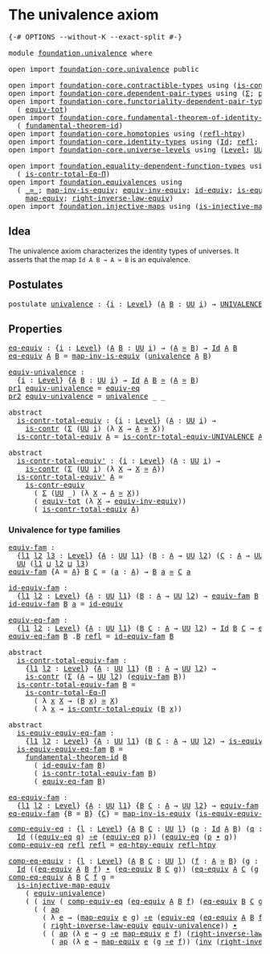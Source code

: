 # The univalence axiom

<pre class="Agda"><a id="33" class="Symbol">{-#</a> <a id="37" class="Keyword">OPTIONS</a> <a id="45" class="Pragma">--without-K</a> <a id="57" class="Pragma">--exact-split</a> <a id="71" class="Symbol">#-}</a>

<a id="76" class="Keyword">module</a> <a id="83" href="foundation.univalence.html" class="Module">foundation.univalence</a> <a id="105" class="Keyword">where</a>

<a id="112" class="Keyword">open</a> <a id="117" class="Keyword">import</a> <a id="124" href="foundation-core.univalence.html" class="Module">foundation-core.univalence</a> <a id="151" class="Keyword">public</a>

<a id="159" class="Keyword">open</a> <a id="164" class="Keyword">import</a> <a id="171" href="foundation-core.contractible-types.html" class="Module">foundation-core.contractible-types</a> <a id="206" class="Keyword">using</a> <a id="212" class="Symbol">(</a><a id="213" href="foundation-core.contractible-types.html#925" class="Function">is-contr</a><a id="221" class="Symbol">;</a> <a id="223" href="foundation-core.contractible-types.html#3230" class="Function">is-contr-equiv</a><a id="237" class="Symbol">)</a>
<a id="239" class="Keyword">open</a> <a id="244" class="Keyword">import</a> <a id="251" href="foundation-core.dependent-pair-types.html" class="Module">foundation-core.dependent-pair-types</a> <a id="288" class="Keyword">using</a> <a id="294" class="Symbol">(</a><a id="295" href="foundation-core.dependent-pair-types.html#502" class="Record">Σ</a><a id="296" class="Symbol">;</a> <a id="298" href="foundation-core.dependent-pair-types.html#575" class="InductiveConstructor">pair</a><a id="302" class="Symbol">;</a> <a id="304" href="foundation-core.dependent-pair-types.html#592" class="Field">pr1</a><a id="307" class="Symbol">;</a> <a id="309" href="foundation-core.dependent-pair-types.html#604" class="Field">pr2</a><a id="312" class="Symbol">)</a>
<a id="314" class="Keyword">open</a> <a id="319" class="Keyword">import</a> <a id="326" href="foundation-core.functoriality-dependent-pair-types.html" class="Module">foundation-core.functoriality-dependent-pair-types</a> <a id="377" class="Keyword">using</a>
  <a id="385" class="Symbol">(</a> <a id="387" href="foundation-core.functoriality-dependent-pair-types.html#6804" class="Function">equiv-tot</a><a id="396" class="Symbol">)</a>
<a id="398" class="Keyword">open</a> <a id="403" class="Keyword">import</a> <a id="410" href="foundation-core.fundamental-theorem-of-identity-types.html" class="Module">foundation-core.fundamental-theorem-of-identity-types</a> <a id="464" class="Keyword">using</a>
  <a id="472" class="Symbol">(</a> <a id="474" href="foundation-core.fundamental-theorem-of-identity-types.html#1888" class="Function">fundamental-theorem-id</a><a id="496" class="Symbol">)</a>
<a id="498" class="Keyword">open</a> <a id="503" class="Keyword">import</a> <a id="510" href="foundation-core.homotopies.html" class="Module">foundation-core.homotopies</a> <a id="537" class="Keyword">using</a> <a id="543" class="Symbol">(</a><a id="544" href="foundation-core.homotopies.html#632" class="Function">refl-htpy</a><a id="553" class="Symbol">)</a>
<a id="555" class="Keyword">open</a> <a id="560" class="Keyword">import</a> <a id="567" href="foundation-core.identity-types.html" class="Module">foundation-core.identity-types</a> <a id="598" class="Keyword">using</a> <a id="604" class="Symbol">(</a><a id="605" href="foundation-core.identity-types.html#641" class="Datatype">Id</a><a id="607" class="Symbol">;</a> <a id="609" href="foundation-core.identity-types.html#694" class="InductiveConstructor">refl</a><a id="613" class="Symbol">;</a> <a id="615" href="foundation-core.identity-types.html#1239" class="Function Operator">_∙_</a><a id="618" class="Symbol">;</a> <a id="620" href="foundation-core.identity-types.html#1552" class="Function">inv</a><a id="623" class="Symbol">;</a> <a id="625" href="foundation-core.identity-types.html#2853" class="Function">ap</a><a id="627" class="Symbol">)</a>
<a id="629" class="Keyword">open</a> <a id="634" class="Keyword">import</a> <a id="641" href="foundation-core.universe-levels.html" class="Module">foundation-core.universe-levels</a> <a id="673" class="Keyword">using</a> <a id="679" class="Symbol">(</a><a id="680" href="Agda.Primitive.html#597" class="Postulate">Level</a><a id="685" class="Symbol">;</a> <a id="687" href="foundation-core.universe-levels.html#222" class="Primitive">UU</a><a id="689" class="Symbol">;</a> <a id="691" href="Agda.Primitive.html#810" class="Primitive Operator">_⊔_</a><a id="694" class="Symbol">)</a>

<a id="697" class="Keyword">open</a> <a id="702" class="Keyword">import</a> <a id="709" href="foundation.equality-dependent-function-types.html" class="Module">foundation.equality-dependent-function-types</a> <a id="754" class="Keyword">using</a>
  <a id="762" class="Symbol">(</a> <a id="764" href="foundation.equality-dependent-function-types.html#1038" class="Function">is-contr-total-Eq-Π</a><a id="783" class="Symbol">)</a>
<a id="785" class="Keyword">open</a> <a id="790" class="Keyword">import</a> <a id="797" href="foundation.equivalences.html" class="Module">foundation.equivalences</a> <a id="821" class="Keyword">using</a>
  <a id="829" class="Symbol">(</a> <a id="831" href="foundation-core.equivalences.html#1607" class="Function Operator">_≃_</a><a id="834" class="Symbol">;</a> <a id="836" href="foundation-core.equivalences.html#4173" class="Function">map-inv-is-equiv</a><a id="852" class="Symbol">;</a> <a id="854" href="foundation.equivalences.html#17265" class="Function">equiv-inv-equiv</a><a id="869" class="Symbol">;</a> <a id="871" href="foundation-core.equivalences.html#2480" class="Function">id-equiv</a><a id="879" class="Symbol">;</a> <a id="881" href="foundation-core.equivalences.html#1542" class="Function">is-equiv</a><a id="889" class="Symbol">;</a> <a id="891" href="foundation-core.equivalences.html#7843" class="Function Operator">_∘e_</a><a id="895" class="Symbol">;</a> <a id="897" href="foundation.equivalences.html#14746" class="Function">eq-htpy-equiv</a><a id="910" class="Symbol">;</a>
    <a id="916" href="foundation-core.equivalences.html#1807" class="Function">map-equiv</a><a id="925" class="Symbol">;</a> <a id="927" href="foundation.equivalences.html#16700" class="Function">right-inverse-law-equiv</a><a id="950" class="Symbol">)</a>
<a id="952" class="Keyword">open</a> <a id="957" class="Keyword">import</a> <a id="964" href="foundation.injective-maps.html" class="Module">foundation.injective-maps</a> <a id="990" class="Keyword">using</a> <a id="996" class="Symbol">(</a><a id="997" href="foundation.injective-maps.html#3001" class="Function">is-injective-map-equiv</a><a id="1019" class="Symbol">)</a>
</pre>
## Idea

The univalence axiom characterizes the identity types of universes. It asserts that the map `Id A B → A ≃ B` is an equivalence.

## Postulates

<pre class="Agda"><a id="1187" class="Keyword">postulate</a> <a id="univalence"></a><a id="1197" href="foundation.univalence.html#1197" class="Postulate">univalence</a> <a id="1208" class="Symbol">:</a> <a id="1210" class="Symbol">{</a><a id="1211" href="foundation.univalence.html#1211" class="Bound">i</a> <a id="1213" class="Symbol">:</a> <a id="1215" href="Agda.Primitive.html#597" class="Postulate">Level</a><a id="1220" class="Symbol">}</a> <a id="1222" class="Symbol">(</a><a id="1223" href="foundation.univalence.html#1223" class="Bound">A</a> <a id="1225" href="foundation.univalence.html#1225" class="Bound">B</a> <a id="1227" class="Symbol">:</a> <a id="1229" href="foundation-core.universe-levels.html#222" class="Primitive">UU</a> <a id="1232" href="foundation.univalence.html#1211" class="Bound">i</a><a id="1233" class="Symbol">)</a> <a id="1235" class="Symbol">→</a> <a id="1237" href="foundation-core.univalence.html#920" class="Function">UNIVALENCE</a> <a id="1248" href="foundation.univalence.html#1223" class="Bound">A</a> <a id="1250" href="foundation.univalence.html#1225" class="Bound">B</a>
</pre>
## Properties

<pre class="Agda"><a id="eq-equiv"></a><a id="1280" href="foundation.univalence.html#1280" class="Function">eq-equiv</a> <a id="1289" class="Symbol">:</a> <a id="1291" class="Symbol">{</a><a id="1292" href="foundation.univalence.html#1292" class="Bound">i</a> <a id="1294" class="Symbol">:</a> <a id="1296" href="Agda.Primitive.html#597" class="Postulate">Level</a><a id="1301" class="Symbol">}</a> <a id="1303" class="Symbol">(</a><a id="1304" href="foundation.univalence.html#1304" class="Bound">A</a> <a id="1306" href="foundation.univalence.html#1306" class="Bound">B</a> <a id="1308" class="Symbol">:</a> <a id="1310" href="foundation-core.universe-levels.html#222" class="Primitive">UU</a> <a id="1313" href="foundation.univalence.html#1292" class="Bound">i</a><a id="1314" class="Symbol">)</a> <a id="1316" class="Symbol">→</a> <a id="1318" class="Symbol">(</a><a id="1319" href="foundation.univalence.html#1304" class="Bound">A</a> <a id="1321" href="foundation-core.equivalences.html#1607" class="Function Operator">≃</a> <a id="1323" href="foundation.univalence.html#1306" class="Bound">B</a><a id="1324" class="Symbol">)</a> <a id="1326" class="Symbol">→</a> <a id="1328" href="foundation-core.identity-types.html#641" class="Datatype">Id</a> <a id="1331" href="foundation.univalence.html#1304" class="Bound">A</a> <a id="1333" href="foundation.univalence.html#1306" class="Bound">B</a>
<a id="1335" href="foundation.univalence.html#1280" class="Function">eq-equiv</a> <a id="1344" href="foundation.univalence.html#1344" class="Bound">A</a> <a id="1346" href="foundation.univalence.html#1346" class="Bound">B</a> <a id="1348" class="Symbol">=</a> <a id="1350" href="foundation-core.equivalences.html#4173" class="Function">map-inv-is-equiv</a> <a id="1367" class="Symbol">(</a><a id="1368" href="foundation.univalence.html#1197" class="Postulate">univalence</a> <a id="1379" href="foundation.univalence.html#1344" class="Bound">A</a> <a id="1381" href="foundation.univalence.html#1346" class="Bound">B</a><a id="1382" class="Symbol">)</a>

<a id="equiv-univalence"></a><a id="1385" href="foundation.univalence.html#1385" class="Function">equiv-univalence</a> <a id="1402" class="Symbol">:</a>
  <a id="1406" class="Symbol">{</a><a id="1407" href="foundation.univalence.html#1407" class="Bound">i</a> <a id="1409" class="Symbol">:</a> <a id="1411" href="Agda.Primitive.html#597" class="Postulate">Level</a><a id="1416" class="Symbol">}</a> <a id="1418" class="Symbol">{</a><a id="1419" href="foundation.univalence.html#1419" class="Bound">A</a> <a id="1421" href="foundation.univalence.html#1421" class="Bound">B</a> <a id="1423" class="Symbol">:</a> <a id="1425" href="foundation-core.universe-levels.html#222" class="Primitive">UU</a> <a id="1428" href="foundation.univalence.html#1407" class="Bound">i</a><a id="1429" class="Symbol">}</a> <a id="1431" class="Symbol">→</a> <a id="1433" href="foundation-core.identity-types.html#641" class="Datatype">Id</a> <a id="1436" href="foundation.univalence.html#1419" class="Bound">A</a> <a id="1438" href="foundation.univalence.html#1421" class="Bound">B</a> <a id="1440" href="foundation-core.equivalences.html#1607" class="Function Operator">≃</a> <a id="1442" class="Symbol">(</a><a id="1443" href="foundation.univalence.html#1419" class="Bound">A</a> <a id="1445" href="foundation-core.equivalences.html#1607" class="Function Operator">≃</a> <a id="1447" href="foundation.univalence.html#1421" class="Bound">B</a><a id="1448" class="Symbol">)</a>
<a id="1450" href="foundation-core.dependent-pair-types.html#592" class="Field">pr1</a> <a id="1454" href="foundation.univalence.html#1385" class="Function">equiv-univalence</a> <a id="1471" class="Symbol">=</a> <a id="1473" href="foundation-core.univalence.html#832" class="Function">equiv-eq</a>
<a id="1482" href="foundation-core.dependent-pair-types.html#604" class="Field">pr2</a> <a id="1486" href="foundation.univalence.html#1385" class="Function">equiv-univalence</a> <a id="1503" class="Symbol">=</a> <a id="1505" href="foundation.univalence.html#1197" class="Postulate">univalence</a> <a id="1516" class="Symbol">_</a> <a id="1518" class="Symbol">_</a>

<a id="1521" class="Keyword">abstract</a>
  <a id="is-contr-total-equiv"></a><a id="1532" href="foundation.univalence.html#1532" class="Function">is-contr-total-equiv</a> <a id="1553" class="Symbol">:</a> <a id="1555" class="Symbol">{</a><a id="1556" href="foundation.univalence.html#1556" class="Bound">i</a> <a id="1558" class="Symbol">:</a> <a id="1560" href="Agda.Primitive.html#597" class="Postulate">Level</a><a id="1565" class="Symbol">}</a> <a id="1567" class="Symbol">(</a><a id="1568" href="foundation.univalence.html#1568" class="Bound">A</a> <a id="1570" class="Symbol">:</a> <a id="1572" href="foundation-core.universe-levels.html#222" class="Primitive">UU</a> <a id="1575" href="foundation.univalence.html#1556" class="Bound">i</a><a id="1576" class="Symbol">)</a> <a id="1578" class="Symbol">→</a>
    <a id="1584" href="foundation-core.contractible-types.html#925" class="Function">is-contr</a> <a id="1593" class="Symbol">(</a><a id="1594" href="foundation-core.dependent-pair-types.html#502" class="Record">Σ</a> <a id="1596" class="Symbol">(</a><a id="1597" href="foundation-core.universe-levels.html#222" class="Primitive">UU</a> <a id="1600" href="foundation.univalence.html#1556" class="Bound">i</a><a id="1601" class="Symbol">)</a> <a id="1603" class="Symbol">(λ</a> <a id="1606" href="foundation.univalence.html#1606" class="Bound">X</a> <a id="1608" class="Symbol">→</a> <a id="1610" href="foundation.univalence.html#1568" class="Bound">A</a> <a id="1612" href="foundation-core.equivalences.html#1607" class="Function Operator">≃</a> <a id="1614" href="foundation.univalence.html#1606" class="Bound">X</a><a id="1615" class="Symbol">))</a>
  <a id="1620" href="foundation.univalence.html#1532" class="Function">is-contr-total-equiv</a> <a id="1641" href="foundation.univalence.html#1641" class="Bound">A</a> <a id="1643" class="Symbol">=</a> <a id="1645" href="foundation-core.univalence.html#1151" class="Function">is-contr-total-equiv-UNIVALENCE</a> <a id="1677" href="foundation.univalence.html#1641" class="Bound">A</a> <a id="1679" class="Symbol">(</a><a id="1680" href="foundation.univalence.html#1197" class="Postulate">univalence</a> <a id="1691" href="foundation.univalence.html#1641" class="Bound">A</a><a id="1692" class="Symbol">)</a>

<a id="1695" class="Keyword">abstract</a>
  <a id="is-contr-total-equiv&#39;"></a><a id="1706" href="foundation.univalence.html#1706" class="Function">is-contr-total-equiv&#39;</a> <a id="1728" class="Symbol">:</a> <a id="1730" class="Symbol">{</a><a id="1731" href="foundation.univalence.html#1731" class="Bound">i</a> <a id="1733" class="Symbol">:</a> <a id="1735" href="Agda.Primitive.html#597" class="Postulate">Level</a><a id="1740" class="Symbol">}</a> <a id="1742" class="Symbol">(</a><a id="1743" href="foundation.univalence.html#1743" class="Bound">A</a> <a id="1745" class="Symbol">:</a> <a id="1747" href="foundation-core.universe-levels.html#222" class="Primitive">UU</a> <a id="1750" href="foundation.univalence.html#1731" class="Bound">i</a><a id="1751" class="Symbol">)</a> <a id="1753" class="Symbol">→</a>
    <a id="1759" href="foundation-core.contractible-types.html#925" class="Function">is-contr</a> <a id="1768" class="Symbol">(</a><a id="1769" href="foundation-core.dependent-pair-types.html#502" class="Record">Σ</a> <a id="1771" class="Symbol">(</a><a id="1772" href="foundation-core.universe-levels.html#222" class="Primitive">UU</a> <a id="1775" href="foundation.univalence.html#1731" class="Bound">i</a><a id="1776" class="Symbol">)</a> <a id="1778" class="Symbol">(λ</a> <a id="1781" href="foundation.univalence.html#1781" class="Bound">X</a> <a id="1783" class="Symbol">→</a> <a id="1785" href="foundation.univalence.html#1781" class="Bound">X</a> <a id="1787" href="foundation-core.equivalences.html#1607" class="Function Operator">≃</a> <a id="1789" href="foundation.univalence.html#1743" class="Bound">A</a><a id="1790" class="Symbol">))</a>
  <a id="1795" href="foundation.univalence.html#1706" class="Function">is-contr-total-equiv&#39;</a> <a id="1817" href="foundation.univalence.html#1817" class="Bound">A</a> <a id="1819" class="Symbol">=</a>
    <a id="1825" href="foundation-core.contractible-types.html#3230" class="Function">is-contr-equiv</a>
      <a id="1846" class="Symbol">(</a> <a id="1848" href="foundation-core.dependent-pair-types.html#502" class="Record">Σ</a> <a id="1850" class="Symbol">(</a><a id="1851" href="foundation-core.universe-levels.html#222" class="Primitive">UU</a> <a id="1854" class="Symbol">_)</a> <a id="1857" class="Symbol">(λ</a> <a id="1860" href="foundation.univalence.html#1860" class="Bound">X</a> <a id="1862" class="Symbol">→</a> <a id="1864" href="foundation.univalence.html#1817" class="Bound">A</a> <a id="1866" href="foundation-core.equivalences.html#1607" class="Function Operator">≃</a> <a id="1868" href="foundation.univalence.html#1860" class="Bound">X</a><a id="1869" class="Symbol">))</a>
      <a id="1878" class="Symbol">(</a> <a id="1880" href="foundation-core.functoriality-dependent-pair-types.html#6804" class="Function">equiv-tot</a> <a id="1890" class="Symbol">(λ</a> <a id="1893" href="foundation.univalence.html#1893" class="Bound">X</a> <a id="1895" class="Symbol">→</a> <a id="1897" href="foundation.equivalences.html#17265" class="Function">equiv-inv-equiv</a><a id="1912" class="Symbol">))</a>
      <a id="1921" class="Symbol">(</a> <a id="1923" href="foundation.univalence.html#1532" class="Function">is-contr-total-equiv</a> <a id="1944" href="foundation.univalence.html#1817" class="Bound">A</a><a id="1945" class="Symbol">)</a>
</pre>
### Univalence for type families

<pre class="Agda"><a id="equiv-fam"></a><a id="1994" href="foundation.univalence.html#1994" class="Function">equiv-fam</a> <a id="2004" class="Symbol">:</a>
  <a id="2008" class="Symbol">{</a><a id="2009" href="foundation.univalence.html#2009" class="Bound">l1</a> <a id="2012" href="foundation.univalence.html#2012" class="Bound">l2</a> <a id="2015" href="foundation.univalence.html#2015" class="Bound">l3</a> <a id="2018" class="Symbol">:</a> <a id="2020" href="Agda.Primitive.html#597" class="Postulate">Level</a><a id="2025" class="Symbol">}</a> <a id="2027" class="Symbol">{</a><a id="2028" href="foundation.univalence.html#2028" class="Bound">A</a> <a id="2030" class="Symbol">:</a> <a id="2032" href="foundation-core.universe-levels.html#222" class="Primitive">UU</a> <a id="2035" href="foundation.univalence.html#2009" class="Bound">l1</a><a id="2037" class="Symbol">}</a> <a id="2039" class="Symbol">(</a><a id="2040" href="foundation.univalence.html#2040" class="Bound">B</a> <a id="2042" class="Symbol">:</a> <a id="2044" href="foundation.univalence.html#2028" class="Bound">A</a> <a id="2046" class="Symbol">→</a> <a id="2048" href="foundation-core.universe-levels.html#222" class="Primitive">UU</a> <a id="2051" href="foundation.univalence.html#2012" class="Bound">l2</a><a id="2053" class="Symbol">)</a> <a id="2055" class="Symbol">(</a><a id="2056" href="foundation.univalence.html#2056" class="Bound">C</a> <a id="2058" class="Symbol">:</a> <a id="2060" href="foundation.univalence.html#2028" class="Bound">A</a> <a id="2062" class="Symbol">→</a> <a id="2064" href="foundation-core.universe-levels.html#222" class="Primitive">UU</a> <a id="2067" href="foundation.univalence.html#2015" class="Bound">l3</a><a id="2069" class="Symbol">)</a> <a id="2071" class="Symbol">→</a>
  <a id="2075" href="foundation-core.universe-levels.html#222" class="Primitive">UU</a> <a id="2078" class="Symbol">(</a><a id="2079" href="foundation.univalence.html#2009" class="Bound">l1</a> <a id="2082" href="Agda.Primitive.html#810" class="Primitive Operator">⊔</a> <a id="2084" href="foundation.univalence.html#2012" class="Bound">l2</a> <a id="2087" href="Agda.Primitive.html#810" class="Primitive Operator">⊔</a> <a id="2089" href="foundation.univalence.html#2015" class="Bound">l3</a><a id="2091" class="Symbol">)</a>
<a id="2093" href="foundation.univalence.html#1994" class="Function">equiv-fam</a> <a id="2103" class="Symbol">{</a><a id="2104" class="Argument">A</a> <a id="2106" class="Symbol">=</a> <a id="2108" href="foundation.univalence.html#2108" class="Bound">A</a><a id="2109" class="Symbol">}</a> <a id="2111" href="foundation.univalence.html#2111" class="Bound">B</a> <a id="2113" href="foundation.univalence.html#2113" class="Bound">C</a> <a id="2115" class="Symbol">=</a> <a id="2117" class="Symbol">(</a><a id="2118" href="foundation.univalence.html#2118" class="Bound">a</a> <a id="2120" class="Symbol">:</a> <a id="2122" href="foundation.univalence.html#2108" class="Bound">A</a><a id="2123" class="Symbol">)</a> <a id="2125" class="Symbol">→</a> <a id="2127" href="foundation.univalence.html#2111" class="Bound">B</a> <a id="2129" href="foundation.univalence.html#2118" class="Bound">a</a> <a id="2131" href="foundation-core.equivalences.html#1607" class="Function Operator">≃</a> <a id="2133" href="foundation.univalence.html#2113" class="Bound">C</a> <a id="2135" href="foundation.univalence.html#2118" class="Bound">a</a>

<a id="id-equiv-fam"></a><a id="2138" href="foundation.univalence.html#2138" class="Function">id-equiv-fam</a> <a id="2151" class="Symbol">:</a>
  <a id="2155" class="Symbol">{</a><a id="2156" href="foundation.univalence.html#2156" class="Bound">l1</a> <a id="2159" href="foundation.univalence.html#2159" class="Bound">l2</a> <a id="2162" class="Symbol">:</a> <a id="2164" href="Agda.Primitive.html#597" class="Postulate">Level</a><a id="2169" class="Symbol">}</a> <a id="2171" class="Symbol">{</a><a id="2172" href="foundation.univalence.html#2172" class="Bound">A</a> <a id="2174" class="Symbol">:</a> <a id="2176" href="foundation-core.universe-levels.html#222" class="Primitive">UU</a> <a id="2179" href="foundation.univalence.html#2156" class="Bound">l1</a><a id="2181" class="Symbol">}</a> <a id="2183" class="Symbol">(</a><a id="2184" href="foundation.univalence.html#2184" class="Bound">B</a> <a id="2186" class="Symbol">:</a> <a id="2188" href="foundation.univalence.html#2172" class="Bound">A</a> <a id="2190" class="Symbol">→</a> <a id="2192" href="foundation-core.universe-levels.html#222" class="Primitive">UU</a> <a id="2195" href="foundation.univalence.html#2159" class="Bound">l2</a><a id="2197" class="Symbol">)</a> <a id="2199" class="Symbol">→</a> <a id="2201" href="foundation.univalence.html#1994" class="Function">equiv-fam</a> <a id="2211" href="foundation.univalence.html#2184" class="Bound">B</a> <a id="2213" href="foundation.univalence.html#2184" class="Bound">B</a>
<a id="2215" href="foundation.univalence.html#2138" class="Function">id-equiv-fam</a> <a id="2228" href="foundation.univalence.html#2228" class="Bound">B</a> <a id="2230" href="foundation.univalence.html#2230" class="Bound">a</a> <a id="2232" class="Symbol">=</a> <a id="2234" href="foundation-core.equivalences.html#2480" class="Function">id-equiv</a>

<a id="equiv-eq-fam"></a><a id="2244" href="foundation.univalence.html#2244" class="Function">equiv-eq-fam</a> <a id="2257" class="Symbol">:</a>
  <a id="2261" class="Symbol">{</a><a id="2262" href="foundation.univalence.html#2262" class="Bound">l1</a> <a id="2265" href="foundation.univalence.html#2265" class="Bound">l2</a> <a id="2268" class="Symbol">:</a> <a id="2270" href="Agda.Primitive.html#597" class="Postulate">Level</a><a id="2275" class="Symbol">}</a> <a id="2277" class="Symbol">{</a><a id="2278" href="foundation.univalence.html#2278" class="Bound">A</a> <a id="2280" class="Symbol">:</a> <a id="2282" href="foundation-core.universe-levels.html#222" class="Primitive">UU</a> <a id="2285" href="foundation.univalence.html#2262" class="Bound">l1</a><a id="2287" class="Symbol">}</a> <a id="2289" class="Symbol">(</a><a id="2290" href="foundation.univalence.html#2290" class="Bound">B</a> <a id="2292" href="foundation.univalence.html#2292" class="Bound">C</a> <a id="2294" class="Symbol">:</a> <a id="2296" href="foundation.univalence.html#2278" class="Bound">A</a> <a id="2298" class="Symbol">→</a> <a id="2300" href="foundation-core.universe-levels.html#222" class="Primitive">UU</a> <a id="2303" href="foundation.univalence.html#2265" class="Bound">l2</a><a id="2305" class="Symbol">)</a> <a id="2307" class="Symbol">→</a> <a id="2309" href="foundation-core.identity-types.html#641" class="Datatype">Id</a> <a id="2312" href="foundation.univalence.html#2290" class="Bound">B</a> <a id="2314" href="foundation.univalence.html#2292" class="Bound">C</a> <a id="2316" class="Symbol">→</a> <a id="2318" href="foundation.univalence.html#1994" class="Function">equiv-fam</a> <a id="2328" href="foundation.univalence.html#2290" class="Bound">B</a> <a id="2330" href="foundation.univalence.html#2292" class="Bound">C</a>
<a id="2332" href="foundation.univalence.html#2244" class="Function">equiv-eq-fam</a> <a id="2345" href="foundation.univalence.html#2345" class="Bound">B</a> <a id="2347" class="DottedPattern Symbol">.</a><a id="2348" href="foundation.univalence.html#2345" class="DottedPattern Bound">B</a> <a id="2350" href="foundation-core.identity-types.html#694" class="InductiveConstructor">refl</a> <a id="2355" class="Symbol">=</a> <a id="2357" href="foundation.univalence.html#2138" class="Function">id-equiv-fam</a> <a id="2370" href="foundation.univalence.html#2345" class="Bound">B</a>

<a id="2373" class="Keyword">abstract</a>
  <a id="is-contr-total-equiv-fam"></a><a id="2384" href="foundation.univalence.html#2384" class="Function">is-contr-total-equiv-fam</a> <a id="2409" class="Symbol">:</a>
    <a id="2415" class="Symbol">{</a><a id="2416" href="foundation.univalence.html#2416" class="Bound">l1</a> <a id="2419" href="foundation.univalence.html#2419" class="Bound">l2</a> <a id="2422" class="Symbol">:</a> <a id="2424" href="Agda.Primitive.html#597" class="Postulate">Level</a><a id="2429" class="Symbol">}</a> <a id="2431" class="Symbol">{</a><a id="2432" href="foundation.univalence.html#2432" class="Bound">A</a> <a id="2434" class="Symbol">:</a> <a id="2436" href="foundation-core.universe-levels.html#222" class="Primitive">UU</a> <a id="2439" href="foundation.univalence.html#2416" class="Bound">l1</a><a id="2441" class="Symbol">}</a> <a id="2443" class="Symbol">(</a><a id="2444" href="foundation.univalence.html#2444" class="Bound">B</a> <a id="2446" class="Symbol">:</a> <a id="2448" href="foundation.univalence.html#2432" class="Bound">A</a> <a id="2450" class="Symbol">→</a> <a id="2452" href="foundation-core.universe-levels.html#222" class="Primitive">UU</a> <a id="2455" href="foundation.univalence.html#2419" class="Bound">l2</a><a id="2457" class="Symbol">)</a> <a id="2459" class="Symbol">→</a>
    <a id="2465" href="foundation-core.contractible-types.html#925" class="Function">is-contr</a> <a id="2474" class="Symbol">(</a><a id="2475" href="foundation-core.dependent-pair-types.html#502" class="Record">Σ</a> <a id="2477" class="Symbol">(</a><a id="2478" href="foundation.univalence.html#2432" class="Bound">A</a> <a id="2480" class="Symbol">→</a> <a id="2482" href="foundation-core.universe-levels.html#222" class="Primitive">UU</a> <a id="2485" href="foundation.univalence.html#2419" class="Bound">l2</a><a id="2487" class="Symbol">)</a> <a id="2489" class="Symbol">(</a><a id="2490" href="foundation.univalence.html#1994" class="Function">equiv-fam</a> <a id="2500" href="foundation.univalence.html#2444" class="Bound">B</a><a id="2501" class="Symbol">))</a>
  <a id="2506" href="foundation.univalence.html#2384" class="Function">is-contr-total-equiv-fam</a> <a id="2531" href="foundation.univalence.html#2531" class="Bound">B</a> <a id="2533" class="Symbol">=</a>
    <a id="2539" href="foundation.equality-dependent-function-types.html#1038" class="Function">is-contr-total-Eq-Π</a>
      <a id="2565" class="Symbol">(</a> <a id="2567" class="Symbol">λ</a> <a id="2569" href="foundation.univalence.html#2569" class="Bound">x</a> <a id="2571" href="foundation.univalence.html#2571" class="Bound">X</a> <a id="2573" class="Symbol">→</a> <a id="2575" class="Symbol">(</a><a id="2576" href="foundation.univalence.html#2531" class="Bound">B</a> <a id="2578" href="foundation.univalence.html#2569" class="Bound">x</a><a id="2579" class="Symbol">)</a> <a id="2581" href="foundation-core.equivalences.html#1607" class="Function Operator">≃</a> <a id="2583" href="foundation.univalence.html#2571" class="Bound">X</a><a id="2584" class="Symbol">)</a>
      <a id="2592" class="Symbol">(</a> <a id="2594" class="Symbol">λ</a> <a id="2596" href="foundation.univalence.html#2596" class="Bound">x</a> <a id="2598" class="Symbol">→</a> <a id="2600" href="foundation.univalence.html#1532" class="Function">is-contr-total-equiv</a> <a id="2621" class="Symbol">(</a><a id="2622" href="foundation.univalence.html#2531" class="Bound">B</a> <a id="2624" href="foundation.univalence.html#2596" class="Bound">x</a><a id="2625" class="Symbol">))</a>

<a id="2629" class="Keyword">abstract</a>
  <a id="is-equiv-equiv-eq-fam"></a><a id="2640" href="foundation.univalence.html#2640" class="Function">is-equiv-equiv-eq-fam</a> <a id="2662" class="Symbol">:</a>
    <a id="2668" class="Symbol">{</a><a id="2669" href="foundation.univalence.html#2669" class="Bound">l1</a> <a id="2672" href="foundation.univalence.html#2672" class="Bound">l2</a> <a id="2675" class="Symbol">:</a> <a id="2677" href="Agda.Primitive.html#597" class="Postulate">Level</a><a id="2682" class="Symbol">}</a> <a id="2684" class="Symbol">{</a><a id="2685" href="foundation.univalence.html#2685" class="Bound">A</a> <a id="2687" class="Symbol">:</a> <a id="2689" href="foundation-core.universe-levels.html#222" class="Primitive">UU</a> <a id="2692" href="foundation.univalence.html#2669" class="Bound">l1</a><a id="2694" class="Symbol">}</a> <a id="2696" class="Symbol">(</a><a id="2697" href="foundation.univalence.html#2697" class="Bound">B</a> <a id="2699" href="foundation.univalence.html#2699" class="Bound">C</a> <a id="2701" class="Symbol">:</a> <a id="2703" href="foundation.univalence.html#2685" class="Bound">A</a> <a id="2705" class="Symbol">→</a> <a id="2707" href="foundation-core.universe-levels.html#222" class="Primitive">UU</a> <a id="2710" href="foundation.univalence.html#2672" class="Bound">l2</a><a id="2712" class="Symbol">)</a> <a id="2714" class="Symbol">→</a> <a id="2716" href="foundation-core.equivalences.html#1542" class="Function">is-equiv</a> <a id="2725" class="Symbol">(</a><a id="2726" href="foundation.univalence.html#2244" class="Function">equiv-eq-fam</a> <a id="2739" href="foundation.univalence.html#2697" class="Bound">B</a> <a id="2741" href="foundation.univalence.html#2699" class="Bound">C</a><a id="2742" class="Symbol">)</a>
  <a id="2746" href="foundation.univalence.html#2640" class="Function">is-equiv-equiv-eq-fam</a> <a id="2768" href="foundation.univalence.html#2768" class="Bound">B</a> <a id="2770" class="Symbol">=</a>
    <a id="2776" href="foundation-core.fundamental-theorem-of-identity-types.html#1888" class="Function">fundamental-theorem-id</a> <a id="2799" href="foundation.univalence.html#2768" class="Bound">B</a>
      <a id="2807" class="Symbol">(</a> <a id="2809" href="foundation.univalence.html#2138" class="Function">id-equiv-fam</a> <a id="2822" href="foundation.univalence.html#2768" class="Bound">B</a><a id="2823" class="Symbol">)</a>
      <a id="2831" class="Symbol">(</a> <a id="2833" href="foundation.univalence.html#2384" class="Function">is-contr-total-equiv-fam</a> <a id="2858" href="foundation.univalence.html#2768" class="Bound">B</a><a id="2859" class="Symbol">)</a>
      <a id="2867" class="Symbol">(</a> <a id="2869" href="foundation.univalence.html#2244" class="Function">equiv-eq-fam</a> <a id="2882" href="foundation.univalence.html#2768" class="Bound">B</a><a id="2883" class="Symbol">)</a>

<a id="eq-equiv-fam"></a><a id="2886" href="foundation.univalence.html#2886" class="Function">eq-equiv-fam</a> <a id="2899" class="Symbol">:</a>
  <a id="2903" class="Symbol">{</a><a id="2904" href="foundation.univalence.html#2904" class="Bound">l1</a> <a id="2907" href="foundation.univalence.html#2907" class="Bound">l2</a> <a id="2910" class="Symbol">:</a> <a id="2912" href="Agda.Primitive.html#597" class="Postulate">Level</a><a id="2917" class="Symbol">}</a> <a id="2919" class="Symbol">{</a><a id="2920" href="foundation.univalence.html#2920" class="Bound">A</a> <a id="2922" class="Symbol">:</a> <a id="2924" href="foundation-core.universe-levels.html#222" class="Primitive">UU</a> <a id="2927" href="foundation.univalence.html#2904" class="Bound">l1</a><a id="2929" class="Symbol">}</a> <a id="2931" class="Symbol">{</a><a id="2932" href="foundation.univalence.html#2932" class="Bound">B</a> <a id="2934" href="foundation.univalence.html#2934" class="Bound">C</a> <a id="2936" class="Symbol">:</a> <a id="2938" href="foundation.univalence.html#2920" class="Bound">A</a> <a id="2940" class="Symbol">→</a> <a id="2942" href="foundation-core.universe-levels.html#222" class="Primitive">UU</a> <a id="2945" href="foundation.univalence.html#2907" class="Bound">l2</a><a id="2947" class="Symbol">}</a> <a id="2949" class="Symbol">→</a> <a id="2951" href="foundation.univalence.html#1994" class="Function">equiv-fam</a> <a id="2961" href="foundation.univalence.html#2932" class="Bound">B</a> <a id="2963" href="foundation.univalence.html#2934" class="Bound">C</a> <a id="2965" class="Symbol">→</a> <a id="2967" href="foundation-core.identity-types.html#641" class="Datatype">Id</a> <a id="2970" href="foundation.univalence.html#2932" class="Bound">B</a> <a id="2972" href="foundation.univalence.html#2934" class="Bound">C</a>
<a id="2974" href="foundation.univalence.html#2886" class="Function">eq-equiv-fam</a> <a id="2987" class="Symbol">{</a><a id="2988" class="Argument">B</a> <a id="2990" class="Symbol">=</a> <a id="2992" href="foundation.univalence.html#2992" class="Bound">B</a><a id="2993" class="Symbol">}</a> <a id="2995" class="Symbol">{</a><a id="2996" href="foundation.univalence.html#2996" class="Bound">C</a><a id="2997" class="Symbol">}</a> <a id="2999" class="Symbol">=</a> <a id="3001" href="foundation-core.equivalences.html#4173" class="Function">map-inv-is-equiv</a> <a id="3018" class="Symbol">(</a><a id="3019" href="foundation.univalence.html#2640" class="Function">is-equiv-equiv-eq-fam</a> <a id="3041" href="foundation.univalence.html#2992" class="Bound">B</a> <a id="3043" href="foundation.univalence.html#2996" class="Bound">C</a><a id="3044" class="Symbol">)</a>
</pre>
<pre class="Agda"><a id="comp-equiv-eq"></a><a id="3059" href="foundation.univalence.html#3059" class="Function">comp-equiv-eq</a> <a id="3073" class="Symbol">:</a> <a id="3075" class="Symbol">{</a><a id="3076" href="foundation.univalence.html#3076" class="Bound">l</a> <a id="3078" class="Symbol">:</a> <a id="3080" href="Agda.Primitive.html#597" class="Postulate">Level</a><a id="3085" class="Symbol">}</a> <a id="3087" class="Symbol">{</a><a id="3088" href="foundation.univalence.html#3088" class="Bound">A</a> <a id="3090" href="foundation.univalence.html#3090" class="Bound">B</a> <a id="3092" href="foundation.univalence.html#3092" class="Bound">C</a> <a id="3094" class="Symbol">:</a> <a id="3096" href="foundation-core.universe-levels.html#222" class="Primitive">UU</a> <a id="3099" href="foundation.univalence.html#3076" class="Bound">l</a><a id="3100" class="Symbol">}</a> <a id="3102" class="Symbol">(</a><a id="3103" href="foundation.univalence.html#3103" class="Bound">p</a> <a id="3105" class="Symbol">:</a> <a id="3107" href="foundation-core.identity-types.html#641" class="Datatype">Id</a> <a id="3110" href="foundation.univalence.html#3088" class="Bound">A</a> <a id="3112" href="foundation.univalence.html#3090" class="Bound">B</a><a id="3113" class="Symbol">)</a> <a id="3115" class="Symbol">(</a><a id="3116" href="foundation.univalence.html#3116" class="Bound">q</a> <a id="3118" class="Symbol">:</a> <a id="3120" href="foundation-core.identity-types.html#641" class="Datatype">Id</a> <a id="3123" href="foundation.univalence.html#3090" class="Bound">B</a> <a id="3125" href="foundation.univalence.html#3092" class="Bound">C</a><a id="3126" class="Symbol">)</a> <a id="3128" class="Symbol">→</a>
  <a id="3132" href="foundation-core.identity-types.html#641" class="Datatype">Id</a> <a id="3135" class="Symbol">((</a><a id="3137" href="foundation-core.univalence.html#832" class="Function">equiv-eq</a> <a id="3146" href="foundation.univalence.html#3116" class="Bound">q</a><a id="3147" class="Symbol">)</a> <a id="3149" href="foundation-core.equivalences.html#7843" class="Function Operator">∘e</a> <a id="3152" class="Symbol">(</a><a id="3153" href="foundation-core.univalence.html#832" class="Function">equiv-eq</a> <a id="3162" href="foundation.univalence.html#3103" class="Bound">p</a><a id="3163" class="Symbol">))</a> <a id="3166" class="Symbol">(</a><a id="3167" href="foundation-core.univalence.html#832" class="Function">equiv-eq</a> <a id="3176" class="Symbol">(</a><a id="3177" href="foundation.univalence.html#3103" class="Bound">p</a> <a id="3179" href="foundation-core.identity-types.html#1239" class="Function Operator">∙</a> <a id="3181" href="foundation.univalence.html#3116" class="Bound">q</a><a id="3182" class="Symbol">))</a> 
<a id="3186" href="foundation.univalence.html#3059" class="Function">comp-equiv-eq</a> <a id="3200" href="foundation-core.identity-types.html#694" class="InductiveConstructor">refl</a> <a id="3205" href="foundation-core.identity-types.html#694" class="InductiveConstructor">refl</a> <a id="3210" class="Symbol">=</a> <a id="3212" href="foundation.equivalences.html#14746" class="Function">eq-htpy-equiv</a> <a id="3226" href="foundation-core.homotopies.html#632" class="Function">refl-htpy</a>

<a id="comp-eq-equiv"></a><a id="3237" href="foundation.univalence.html#3237" class="Function">comp-eq-equiv</a> <a id="3251" class="Symbol">:</a> <a id="3253" class="Symbol">{</a><a id="3254" href="foundation.univalence.html#3254" class="Bound">l</a> <a id="3256" class="Symbol">:</a> <a id="3258" href="Agda.Primitive.html#597" class="Postulate">Level</a><a id="3263" class="Symbol">}</a> <a id="3265" class="Symbol">(</a><a id="3266" href="foundation.univalence.html#3266" class="Bound">A</a> <a id="3268" href="foundation.univalence.html#3268" class="Bound">B</a> <a id="3270" href="foundation.univalence.html#3270" class="Bound">C</a> <a id="3272" class="Symbol">:</a> <a id="3274" href="foundation-core.universe-levels.html#222" class="Primitive">UU</a> <a id="3277" href="foundation.univalence.html#3254" class="Bound">l</a><a id="3278" class="Symbol">)</a> <a id="3280" class="Symbol">(</a><a id="3281" href="foundation.univalence.html#3281" class="Bound">f</a> <a id="3283" class="Symbol">:</a> <a id="3285" href="foundation.univalence.html#3266" class="Bound">A</a> <a id="3287" href="foundation-core.equivalences.html#1607" class="Function Operator">≃</a> <a id="3289" href="foundation.univalence.html#3268" class="Bound">B</a><a id="3290" class="Symbol">)</a> <a id="3292" class="Symbol">(</a><a id="3293" href="foundation.univalence.html#3293" class="Bound">g</a> <a id="3295" class="Symbol">:</a> <a id="3297" href="foundation.univalence.html#3268" class="Bound">B</a> <a id="3299" href="foundation-core.equivalences.html#1607" class="Function Operator">≃</a> <a id="3301" href="foundation.univalence.html#3270" class="Bound">C</a><a id="3302" class="Symbol">)</a> <a id="3304" class="Symbol">→</a>
  <a id="3308" href="foundation-core.identity-types.html#641" class="Datatype">Id</a> <a id="3311" class="Symbol">((</a><a id="3313" href="foundation.univalence.html#1280" class="Function">eq-equiv</a> <a id="3322" href="foundation.univalence.html#3266" class="Bound">A</a> <a id="3324" href="foundation.univalence.html#3268" class="Bound">B</a> <a id="3326" href="foundation.univalence.html#3281" class="Bound">f</a><a id="3327" class="Symbol">)</a> <a id="3329" href="foundation-core.identity-types.html#1239" class="Function Operator">∙</a> <a id="3331" class="Symbol">(</a><a id="3332" href="foundation.univalence.html#1280" class="Function">eq-equiv</a> <a id="3341" href="foundation.univalence.html#3268" class="Bound">B</a> <a id="3343" href="foundation.univalence.html#3270" class="Bound">C</a> <a id="3345" href="foundation.univalence.html#3293" class="Bound">g</a><a id="3346" class="Symbol">))</a> <a id="3349" class="Symbol">(</a><a id="3350" href="foundation.univalence.html#1280" class="Function">eq-equiv</a> <a id="3359" href="foundation.univalence.html#3266" class="Bound">A</a> <a id="3361" href="foundation.univalence.html#3270" class="Bound">C</a> <a id="3363" class="Symbol">(</a><a id="3364" href="foundation.univalence.html#3293" class="Bound">g</a> <a id="3366" href="foundation-core.equivalences.html#7843" class="Function Operator">∘e</a> <a id="3369" href="foundation.univalence.html#3281" class="Bound">f</a><a id="3370" class="Symbol">))</a>
<a id="3373" href="foundation.univalence.html#3237" class="Function">comp-eq-equiv</a> <a id="3387" href="foundation.univalence.html#3387" class="Bound">A</a> <a id="3389" href="foundation.univalence.html#3389" class="Bound">B</a> <a id="3391" href="foundation.univalence.html#3391" class="Bound">C</a> <a id="3393" href="foundation.univalence.html#3393" class="Bound">f</a> <a id="3395" href="foundation.univalence.html#3395" class="Bound">g</a> <a id="3397" class="Symbol">=</a>
  <a id="3401" href="foundation.injective-maps.html#3001" class="Function">is-injective-map-equiv</a>
    <a id="3428" class="Symbol">(</a> <a id="3430" href="foundation.univalence.html#1385" class="Function">equiv-univalence</a><a id="3446" class="Symbol">)</a>
    <a id="3452" class="Symbol">(</a> <a id="3454" class="Symbol">(</a> <a id="3456" href="foundation-core.identity-types.html#1552" class="Function">inv</a> <a id="3460" class="Symbol">(</a> <a id="3462" href="foundation.univalence.html#3059" class="Function">comp-equiv-eq</a> <a id="3476" class="Symbol">(</a><a id="3477" href="foundation.univalence.html#1280" class="Function">eq-equiv</a> <a id="3486" href="foundation.univalence.html#3387" class="Bound">A</a> <a id="3488" href="foundation.univalence.html#3389" class="Bound">B</a> <a id="3490" href="foundation.univalence.html#3393" class="Bound">f</a><a id="3491" class="Symbol">)</a> <a id="3493" class="Symbol">(</a><a id="3494" href="foundation.univalence.html#1280" class="Function">eq-equiv</a> <a id="3503" href="foundation.univalence.html#3389" class="Bound">B</a> <a id="3505" href="foundation.univalence.html#3391" class="Bound">C</a> <a id="3507" href="foundation.univalence.html#3395" class="Bound">g</a><a id="3508" class="Symbol">)))</a> <a id="3512" href="foundation-core.identity-types.html#1239" class="Function Operator">∙</a>
      <a id="3520" class="Symbol">(</a> <a id="3522" class="Symbol">(</a> <a id="3524" href="foundation-core.identity-types.html#2853" class="Function">ap</a>
        <a id="3535" class="Symbol">(</a> <a id="3537" class="Symbol">λ</a> <a id="3539" href="foundation.univalence.html#3539" class="Bound">e</a> <a id="3541" class="Symbol">→</a> <a id="3543" class="Symbol">(</a><a id="3544" href="foundation-core.equivalences.html#1807" class="Function">map-equiv</a> <a id="3554" href="foundation.univalence.html#3539" class="Bound">e</a> <a id="3556" href="foundation.univalence.html#3395" class="Bound">g</a><a id="3557" class="Symbol">)</a> <a id="3559" href="foundation-core.equivalences.html#7843" class="Function Operator">∘e</a> <a id="3562" class="Symbol">(</a><a id="3563" href="foundation-core.univalence.html#832" class="Function">equiv-eq</a> <a id="3572" class="Symbol">(</a><a id="3573" href="foundation.univalence.html#1280" class="Function">eq-equiv</a> <a id="3582" href="foundation.univalence.html#3387" class="Bound">A</a> <a id="3584" href="foundation.univalence.html#3389" class="Bound">B</a> <a id="3586" href="foundation.univalence.html#3393" class="Bound">f</a><a id="3587" class="Symbol">)))</a>
        <a id="3599" class="Symbol">(</a> <a id="3601" href="foundation.equivalences.html#16700" class="Function">right-inverse-law-equiv</a> <a id="3625" href="foundation.univalence.html#1385" class="Function">equiv-univalence</a><a id="3641" class="Symbol">))</a> <a id="3644" href="foundation-core.identity-types.html#1239" class="Function Operator">∙</a>
        <a id="3654" class="Symbol">(</a> <a id="3656" class="Symbol">(</a> <a id="3658" href="foundation-core.identity-types.html#2853" class="Function">ap</a> <a id="3661" class="Symbol">(λ</a> <a id="3664" href="foundation.univalence.html#3664" class="Bound">e</a> <a id="3666" class="Symbol">→</a> <a id="3668" href="foundation.univalence.html#3395" class="Bound">g</a> <a id="3670" href="foundation-core.equivalences.html#7843" class="Function Operator">∘e</a> <a id="3673" href="foundation-core.equivalences.html#1807" class="Function">map-equiv</a> <a id="3683" href="foundation.univalence.html#3664" class="Bound">e</a> <a id="3685" href="foundation.univalence.html#3393" class="Bound">f</a><a id="3686" class="Symbol">)</a> <a id="3688" class="Symbol">(</a><a id="3689" href="foundation.equivalences.html#16700" class="Function">right-inverse-law-equiv</a> <a id="3713" href="foundation.univalence.html#1385" class="Function">equiv-univalence</a><a id="3729" class="Symbol">))</a> <a id="3732" href="foundation-core.identity-types.html#1239" class="Function Operator">∙</a>
          <a id="3744" class="Symbol">(</a> <a id="3746" href="foundation-core.identity-types.html#2853" class="Function">ap</a> <a id="3749" class="Symbol">(λ</a> <a id="3752" href="foundation.univalence.html#3752" class="Bound">e</a> <a id="3754" class="Symbol">→</a> <a id="3756" href="foundation-core.equivalences.html#1807" class="Function">map-equiv</a> <a id="3766" href="foundation.univalence.html#3752" class="Bound">e</a> <a id="3768" class="Symbol">(</a><a id="3769" href="foundation.univalence.html#3395" class="Bound">g</a> <a id="3771" href="foundation-core.equivalences.html#7843" class="Function Operator">∘e</a> <a id="3774" href="foundation.univalence.html#3393" class="Bound">f</a><a id="3775" class="Symbol">))</a> <a id="3778" class="Symbol">(</a><a id="3779" href="foundation-core.identity-types.html#1552" class="Function">inv</a> <a id="3783" class="Symbol">(</a><a id="3784" href="foundation.equivalences.html#16700" class="Function">right-inverse-law-equiv</a> <a id="3808" href="foundation.univalence.html#1385" class="Function">equiv-univalence</a><a id="3824" class="Symbol">))))))</a>
</pre>